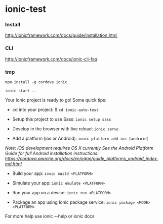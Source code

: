 # ionic-test

### Install

http://ionicframework.com/docs/guide/installation.html

### CLI

http://ionicframework.com/docs/ionic-cli-faq

### tmp

```
npm install -g cordova ionic

ionic start ..
```

Your Ionic project is ready to go! Some quick tips:

 * cd into your project: $ `cd ionic-auto-test`

 * Setup this project to use Sass: `ionic setup sass`

 * Develop in the browser with live reload: `ionic serve`

 * Add a platform (ios or Android): `ionic platform add ios [android]`

  _Note: iOS development requires OS X currently
  See the Android Platform Guide for full Android installation instructions:
  https://cordova.apache.org/docs/en/edge/guide_platforms_android_index.md.html_

 * Build your app: `ionic build <PLATFORM>`

 * Simulate your app: `ionic emulate <PLATFORM>`

 * Run your app on a device: `ionic run <PLATFORM>`

 * Package an app using Ionic package service: `ionic package <MODE> <PLATFORM>`

For more help use ionic --help or ionic docs

